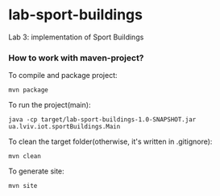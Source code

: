 # lab-sport-buildings
Lab 3: implementation of Sport Buildings

### How to work with maven-project?

To compile and package project:

<code>mvn package</code>

To run the project(main):

<code>java -cp target/lab-sport-buildings-1.0-SNAPSHOT.jar ua.lviv.iot.sportBuildings.Main</code>

To clean the target folder(otherwise, it's written in .gitignore):

<code>mvn clean</code>

To generate site:

<code>mvn site</code>
